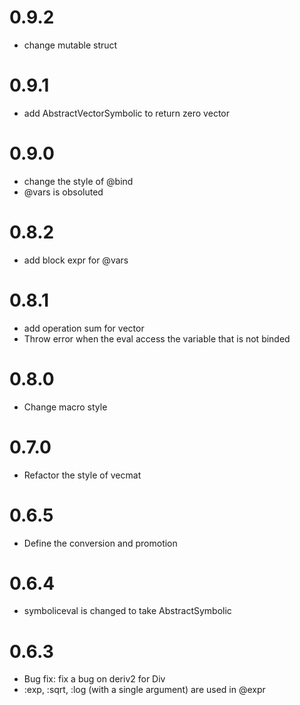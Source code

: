 # 0.9.2

- change mutable struct

# 0.9.1

- add AbstractVectorSymbolic to return zero vector

# 0.9.0

- change the style of @bind
- @vars is obsoluted

# 0.8.2

- add block expr for @vars

# 0.8.1

- add operation sum for vector
- Throw error when the eval access the variable that is not binded

# 0.8.0

- Change macro style

# 0.7.0

- Refactor the style of vecmat

# 0.6.5

- Define the conversion and promotion

# 0.6.4

- symboliceval is changed to take AbstractSymbolic

# 0.6.3

- Bug fix: fix a bug on deriv2 for Div
- :exp, :sqrt, :log (with a single argument) are used in @expr

